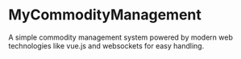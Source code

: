 # MyCommodityManagement
A simple commodity management system powered by modern web technologies like vue.js and websockets for easy handling.
